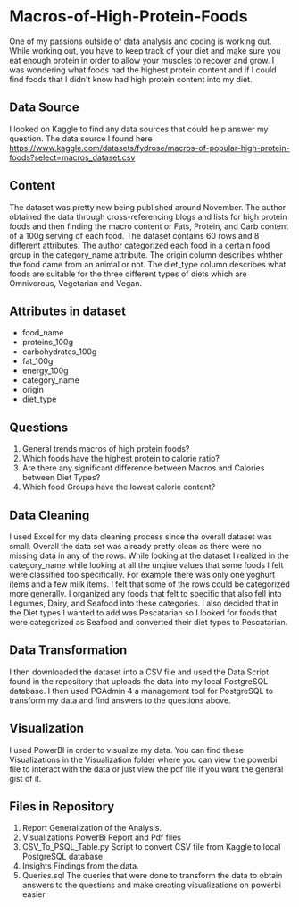 # Macros-of-High-Protein-Foods

One of my passions outside of data analysis and coding is working out. While working out, you have to keep track of your diet and make sure you eat enough protein in order to allow your muscles to recover and grow. I was wondering what foods had the highest protein content and if I could find foods that I didn't know had high protein content into my diet. 

## Data Source

I looked on Kaggle to find any data sources that could help answer my question. The data source I found here https://www.kaggle.com/datasets/fydrose/macros-of-popular-high-protein-foods?select=macros_dataset.csv

## Content
The dataset was pretty new being published around November. The author obtained the data through cross-referencing blogs and lists for high protein foods and then finding the macro content or Fats, Protein, and Carb content of a 100g serving of each food. The dataset contains 60 rows and 8 different attributes. The author categorized each food in a certain food group in the category_name attribute. The origin column describes whther the food came from an animal or not. The diet_type column describes what foods are suitable for the three different types of diets which are Omnivorous, Vegetarian and Vegan.

## Attributes in dataset

* food_name
* proteins_100g
* carbohydrates_100g
* fat_100g
* energy_100g
* category_name
* origin
* diet_type

## Questions

1. General trends macros of high protein foods?
2. Which foods have the highest protein to calorie ratio?
3. Are there any significant difference between Macros and Calories between Diet Types?
4. Which food Groups have the lowest calorie content?

## Data Cleaning
I used Excel for my data cleaning process since the overall dataset was small. Overall the data set was already pretty clean as there were no missing data in any of the rows. While looking at the dataset I realized in the category_name while looking at all the unqiue values that some foods I felt were classified too specifically. For example there was only one yoghurt items and a few milk items. I felt that some of the rows could be categorized more generally. I organized any foods that felt to specific that also fell into Legumes, Dairy, and Seafood into these categories. I also decided that in the Diet types I wanted to add was Pescatarian so I looked for foods that were categorized as Seafood and converted their diet types to Pescatarian.

## Data Transformation
I then downloaded the dataset into a CSV file and used the Data Script found in the repository that uploads the data into my local PostgreSQL database. I then used PGAdmin 4 a management tool for PostgreSQL to transform my data and find answers to the questions above. 

## Visualization 
I used PowerBI in order to visualize my data. You can find these Visualizations in the Visualization folder where you can view the powerbi file to interact with the data or just view the pdf file if you want the general gist of it.

## Files in Repository
1. Report Generalization of the Analysis.
2. Visualizations PowerBi Report and Pdf files
3. CSV_To_PSQL_Table.py Script to convert CSV file from Kaggle to local PostgreSQL database
4. Insights Findings from the data.
5. Queries.sql The queries that were done to transform the data to obtain answers to the questions and make creating visualizations on powerbi easier
